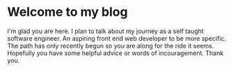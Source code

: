 # Welcome to my blog

I'm glad you are here. 
I plan to talk about my journey as a self taught software engineer. 
An aspiring front end web developer to be more specific. 
The path has only recently begun so you are along for the ride it seems.
Hopefully you have some helpful advice or words of incouragement. 
Thank you.

